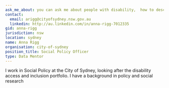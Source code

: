 ```yaml
---
ask_me_about: you can ask me about people with disability,  how to describe things, appropriate language, some of the comon barriers people with disability face, and what information is useful to them
contact:
  email: arigg@cityofsydney.nsw.gov.au
  linkedin: http://au.linkedin.com/in/anna-rigg-7012335
gid: anna-rigg
jurisdiction: nsw
location: sydney
name: Anna Rigg
organisation: city-of-sydney
position_title: Social Policy Officer
type: Data Mentor
---
```


I work in Social Policy at the City of Sydney, looking after the disability access and inclusion portfolio. I have a background in policy and social research